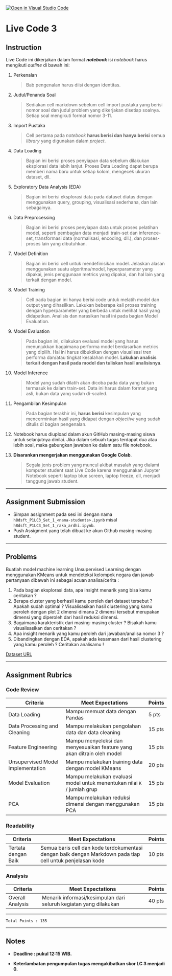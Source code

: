 [![Open in Visual Studio Code](https://classroom.github.com/assets/open-in-vscode-c66648af7eb3fe8bc4f294546bfd86ef473780cde1dea487d3c4ff354943c9ae.svg)](https://classroom.github.com/online_ide?assignment_repo_id=8296206&assignment_repo_type=AssignmentRepo)
# Live Code 3

## Instruction

Live Code ini dikerjakan dalam format ***notebook*** isi *notebook* harus mengikuti *outline* di bawah ini:
1. Perkenalan
   > Bab pengenalan harus diisi dengan identitas.
   
2. Judul/Penanda Soal
   > Sediakan cell markdown sebelum cell import pustaka yang berisi nomor soal dan judul problem yang dikerjakan disetiap soalnya. Setiap soal mengikuti format nomor 3-11.
   
3. Import Pustaka
   > Cell pertama pada *notebook* **harus berisi dan hanya berisi** semua *library* yang digunakan dalam *project*.

4. Data Loading
   > Bagian ini berisi proses penyiapan data sebelum dilakukan eksplorasi data lebih lanjut. Proses Data Loading dapat berupa memberi nama baru untuk setiap kolom, mengecek ukuran dataset, dll.

5. Exploratory Data Analysis (EDA)
   > Bagian ini berisi eksplorasi data pada dataset diatas dengan menggunakan query, grouping, visualisasi sederhana, dan lain sebagainya.

6. Data Preprocessing
   > Bagian ini berisi proses penyiapan data untuk proses pelatihan model, seperti pembagian data menjadi train-set dan inference-set, transformasi data (normalisasi, encoding, dll.), dan proses-proses lain yang dibutuhkan.

7. Model Definition
   > Bagian ini berisi cell untuk mendefinisikan model. Jelaskan alasan menggunakan suatu algoritma/model, hyperparameter yang dipakai, jenis penggunaan metrics yang dipakai, dan hal lain yang terkait dengan model.

8. Model Training
   > Cell pada bagian ini hanya berisi code untuk melatih model dan output yang dihasilkan. Lakukan beberapa kali proses training dengan hyperparameter yang berbeda untuk melihat hasil yang didapatkan. Analisis dan narasikan hasil ini pada bagian Model Evaluation.

9. Model Evaluation
   > Pada bagian ini, dilakukan evaluasi model yang harus menunjukkan bagaimana performa model berdasarkan metrics yang dipilih. Hal ini harus dibuktikan dengan visualisasi tren performa dan/atau tingkat kesalahan model. **Lakukan analisis terkait dengan hasil pada model dan tuliskan hasil analisisnya**.

10. Model Inference
    > Model yang sudah dilatih akan dicoba pada data yang bukan termasuk ke dalam train-set. Data ini harus dalam format yang asli, bukan data yang sudah di-scaled.
   
11. Pengambilan Kesimpulan
    > Pada bagian terakhir ini, **harus berisi** kesimpulan yang mencerminkan hasil yang didapat dengan *objective* yang sudah ditulis di bagian pengenalan.

12. Notebook harus diupload dalam akun GitHub masing-masing siswa untuk selanjutnya dinilai. Jika dalam sebuah tugas terdapat dua atau lebih soal, maka gabungkan jawaban ke dalam satu file notebook.

13. **Disarankan mengerjakan menggunakan Google Colab**.
    > Segala jenis problem yang muncul akibat masalah yang dialami komputer student saat Live Code karena menggunakan Jupyter Notebook seperti laptop blue screen, laptop freeze, dll, menjadi tanggung jawab student.

---

## Assignment Submission

- Simpan assignment pada sesi ini dengan nama `h8dsft_P1LC3_Set_1_<nama-students>.ipynb` misal `h8dsft_P1LC3_Set_1_raka_ardhi.ipynb`.
- Push Assigment yang telah dibuat ke akun Github masing-masing student.

---

## Problems

Buatlah model machine learning Unsupervised Learning dengan menggunakan KMeans untuk mendeteksi kelompok negara dan jawab pertanyaan dibawah ini sebagai acuan analisa/cerita : 

1. Pada bagian eksplorasi data, apa insight menarik yang bisa kamu ceritakan ?
2. Berapa cluster yang berhasil kamu peroleh dari dataset tersebut ? Apakah sudah optimal ? Visualisasikan hasil clustering yang kamu peroleh dengan plot 2 dimensi dimana 2 dimensi tersebut merupakan dimensi yang diperoleh dari hasil reduksi dimensi.
3. Bagaimana karakteristik dari masing-masing cluster ? Bisakah kamu visualisasikan dan ceritakan ?
4. Apa insight menarik yang kamu peroleh dari jawaban/analisa nomor 3 ?
5. Dibandingkan dengan EDA, apakah ada kesamaan dari hasil clustering yang kamu peroleh ? Ceritakan analisamu !

[Dataset URL](https://www.kaggle.com/amansaxena/lifeexpectancy)

---

## Assignment Rubrics

### Code Review

| Criteria | Meet Expectations | Points |
| --- | --- | --- |
| Data Loading | Mampu memuat data dengan Pandas | 5 pts  |
| Data Processing and Cleaning | Mampu melakukan pengolahan data dan data cleaning | 15 pts |
| Feature Engineering | Mampu menyeleksi dan menyesuaikan feature yang akan ditrain oleh model | 15 pts |
| Unsupervised Model Implementation | Mampu melakukan training data dengan model KMeans | 20 pts |
| Model Evaluation | Mampu melakukan evaluasi model untuk menentukan nilai `K` / jumlah grup | 15 pts |
| PCA | Mampu melakukan reduksi dimensi dengan menggunakan PCA | 15 pts |

### Readability

| Criteria | Meet Expectations | Points |
| --- |--- |--- |
| Tertata dengan Baik | Semua baris cell dan kode terdokumentasi dengan baik dengan Markdown pada tiap cell untuk penjelasan kode | 10 pts |

### Analysis

| Criteria | Meet Expectations | Points |
| --- | --- | --- |
| Overall Analysis| Menarik informasi/kesimpulan dari seluruh kegiatan yang dilakukan | 40 pts |

---

```
Total Points : 135
```

---
## Notes

* **Deadline : pukul 12:15 WIB.**

* **Keterlambatan pengumpulan tugas mengakibatkan skor LC 3 menjadi 0.**
